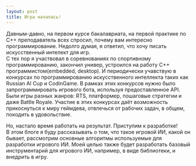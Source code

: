 ```yaml
---
layout: post
title: Игра началась!
---
```


Давным-давно, на первом курсе бакалавриата, на первой практике по С++ преподаватель всех спросил, почему вам интересно программирование. Недолго думая, я ответил, что хочу писать искусственный интелект для игр.  
С тех пор я участвовал в соревнованиях по спортивному программированию, закончил универ, устроился на работу С++ программистом(embedded, desktop).
И периодически учавствую в конкурсах по программированию искусственного интеллекта таких как Russian AI Cup и CodinGame. В рамках этих конкурсов нужно было запрограммировать игрового бота, используя предоставленное API. Были игры разных жанров: RTS, платформер, пошаговые стратегии и даже Battle Royale.
Участие в этих конкурсах даёт возможность прикоснуться к миру геймдева, отвлечься от рабочих задач, в общем, покодить в удовольствие.

Но, настало время работать на результат. Приступим к разработке!  
В этом блоге я буду рассказывать о том, что такое игровой ИИ, какой он бывает, рассмотрим основные алгоритмы используемые для разработки игрового ИИ. 
Моей целью также будет разработать базовый инструментарий для игрового ИИ, например, в виде библиотеки, и внедрить в игру.
